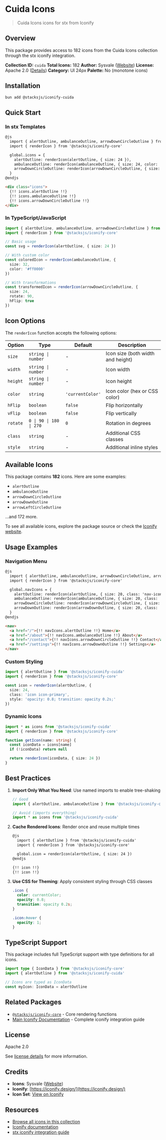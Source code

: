 # Cuida Icons

> Cuida Icons icons for stx from Iconify

## Overview

This package provides access to 182 icons from the Cuida Icons collection through the stx iconify integration.

**Collection ID:** `cuida`
**Total Icons:** 182
**Author:** Sysvale ([Website](https://github.com/Sysvale/cuida-icons))
**License:** Apache 2.0 ([Details](https://github.com/Sysvale/cuida-icons/blob/main/LICENSE))
**Category:** UI 24px
**Palette:** No (monotone icons)

## Installation

```bash
bun add @stacksjs/iconify-cuida
```

## Quick Start

### In stx Templates

```html
@js
  import { alertOutline, ambulanceOutline, arrowDownCircleOutline } from '@stacksjs/iconify-cuida'
  import { renderIcon } from '@stacksjs/iconify-core'

  global.icons = {
    alertOutline: renderIcon(alertOutline, { size: 24 }),
    ambulanceOutline: renderIcon(ambulanceOutline, { size: 24, color: '#4a90e2' }),
    arrowDownCircleOutline: renderIcon(arrowDownCircleOutline, { size: 32 })
  }
@endjs

<div class="icons">
  {!! icons.alertOutline !!}
  {!! icons.ambulanceOutline !!}
  {!! icons.arrowDownCircleOutline !!}
</div>
```

### In TypeScript/JavaScript

```typescript
import { alertOutline, ambulanceOutline, arrowDownCircleOutline } from '@stacksjs/iconify-cuida'
import { renderIcon } from '@stacksjs/iconify-core'

// Basic usage
const svg = renderIcon(alertOutline, { size: 24 })

// With custom color
const coloredIcon = renderIcon(ambulanceOutline, {
  size: 32,
  color: '#ff0000'
})

// With transformations
const transformedIcon = renderIcon(arrowDownCircleOutline, {
  size: 24,
  rotate: 90,
  hFlip: true
})
```

## Icon Options

The `renderIcon` function accepts the following options:

| Option | Type | Default | Description |
|--------|------|---------|-------------|
| `size` | `string \| number` | - | Icon size (both width and height) |
| `width` | `string \| number` | - | Icon width |
| `height` | `string \| number` | - | Icon height |
| `color` | `string` | `'currentColor'` | Icon color (hex or CSS color) |
| `hFlip` | `boolean` | `false` | Flip horizontally |
| `vFlip` | `boolean` | `false` | Flip vertically |
| `rotate` | `0 \| 90 \| 180 \| 270` | `0` | Rotation in degrees |
| `class` | `string` | - | Additional CSS classes |
| `style` | `string` | - | Additional inline styles |

## Available Icons

This package contains **182** icons. Here are some examples:

- `alertOutline`
- `ambulanceOutline`
- `arrowDownCircleOutline`
- `arrowDownOutline`
- `arrowLeftCircleOutline`

...and 172 more.

To see all available icons, explore the package source or check the [Iconify website](https://icon-sets.iconify.design/cuida/).

## Usage Examples

### Navigation Menu

```html
@js
  import { alertOutline, ambulanceOutline, arrowDownCircleOutline, arrowDownOutline } from '@stacksjs/iconify-cuida'
  import { renderIcon } from '@stacksjs/iconify-core'

  global.navIcons = {
    alertOutline: renderIcon(alertOutline, { size: 20, class: 'nav-icon' }),
    ambulanceOutline: renderIcon(ambulanceOutline, { size: 20, class: 'nav-icon' }),
    arrowDownCircleOutline: renderIcon(arrowDownCircleOutline, { size: 20, class: 'nav-icon' }),
    arrowDownOutline: renderIcon(arrowDownOutline, { size: 20, class: 'nav-icon' })
  }
@endjs

<nav>
  <a href="/">{!! navIcons.alertOutline !!} Home</a>
  <a href="/about">{!! navIcons.ambulanceOutline !!} About</a>
  <a href="/contact">{!! navIcons.arrowDownCircleOutline !!} Contact</a>
  <a href="/settings">{!! navIcons.arrowDownOutline !!} Settings</a>
</nav>
```

### Custom Styling

```typescript
import { alertOutline } from '@stacksjs/iconify-cuida'
import { renderIcon } from '@stacksjs/iconify-core'

const icon = renderIcon(alertOutline, {
  size: 24,
  class: 'icon icon-primary',
  style: 'opacity: 0.8; transition: opacity 0.2s;'
})
```

### Dynamic Icons

```typescript
import * as icons from '@stacksjs/iconify-cuida'
import { renderIcon } from '@stacksjs/iconify-core'

function getIcon(name: string) {
  const iconData = icons[name]
  if (!iconData) return null

  return renderIcon(iconData, { size: 24 })
}
```

## Best Practices

1. **Import Only What You Need**: Use named imports to enable tree-shaking
   ```typescript
   // Good
   import { alertOutline, ambulanceOutline } from '@stacksjs/iconify-cuida'

   // Avoid (imports everything)
   import * as icons from '@stacksjs/iconify-cuida'
   ```

2. **Cache Rendered Icons**: Render once and reuse multiple times
   ```html
   @js
     import { alertOutline } from '@stacksjs/iconify-cuida'
     import { renderIcon } from '@stacksjs/iconify-core'

     global.icon = renderIcon(alertOutline, { size: 24 })
   @endjs

   {!! icon !!}
   {!! icon !!}
   ```

3. **Use CSS for Theming**: Apply consistent styling through CSS classes
   ```css
   .icon {
     color: currentColor;
     opacity: 0.8;
     transition: opacity 0.2s;
   }

   .icon:hover {
     opacity: 1;
   }
   ```

## TypeScript Support

This package includes full TypeScript support with type definitions for all icons.

```typescript
import type { IconData } from '@stacksjs/iconify-core'
import { alertOutline } from '@stacksjs/iconify-cuida'

// Icons are typed as IconData
const myIcon: IconData = alertOutline
```

## Related Packages

- [`@stacksjs/iconify-core`](../iconify-core) - Core rendering functions
- [Main Iconify Documentation](../../docs/iconify.md) - Complete iconify integration guide

## License

Apache 2.0

See [license details](https://github.com/Sysvale/cuida-icons/blob/main/LICENSE) for more information.

## Credits

- **Icons**: Sysvale ([Website](https://github.com/Sysvale/cuida-icons))
- **Iconify**: [https://iconify.design/](https://iconify.design/)
- **Icon Set**: [View on Iconify](https://icon-sets.iconify.design/cuida/)

## Resources

- [Browse all icons in this collection](https://icon-sets.iconify.design/cuida/)
- [Iconify documentation](https://iconify.design/docs/)
- [stx iconify integration guide](../../docs/iconify.md)
